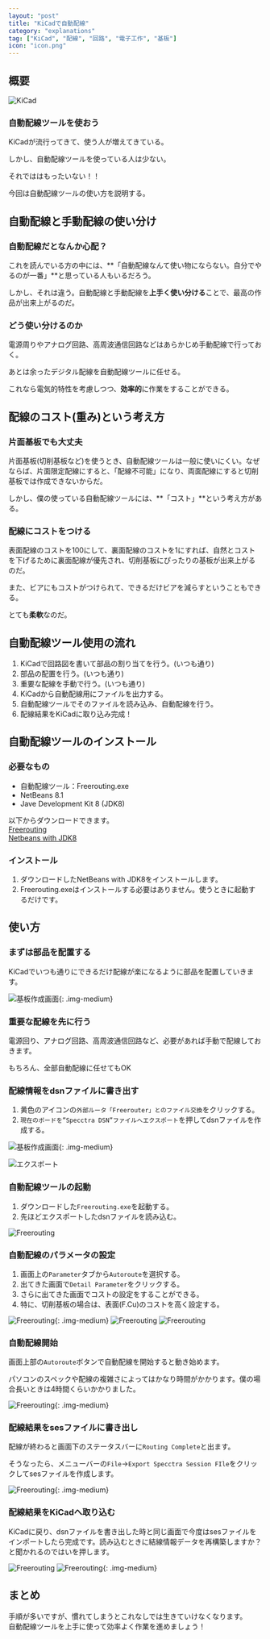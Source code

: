 ```yaml
---
layout: "post"
title: "KiCadで自動配線"
category: "explanations"
tag: ["KiCad", "配線", "回路", "電子工作", "基板"]
icon: "icon.png"
---
```


## 概要

![KiCad](kicad.jpg)

### 自動配線ツールを使おう

KiCadが流行ってきて、使う人が増えてきている。

しかし、自動配線ツールを使っている人は少ない。

それでははもったいない！！

今回は自動配線ツールの使い方を説明する。

## 自動配線と手動配線の使い分け

### 自動配線だとなんか心配？

これを読んでいる方の中には、**「自動配線なんて使い物にならない。自分でやるのが一番」**と思っている人もいるだろう。

しかし、それは違う。自動配線と手動配線を**上手く使い分ける**ことで、最高の作品が出来上がるのだ。

### どう使い分けるのか

電源周りやアナログ回路、高周波通信回路などはあらかじめ手動配線で行っておく。

あとは余ったデジタル配線を自動配線ツールに任せる。

これなら電気的特性を考慮しつつ、**効率的**に作業をすることができる。

## 配線のコスト(重み)という考え方

### 片面基板でも大丈夫

片面基板(切削基板など)を使うとき、自動配線ツールは一般に使いにくい。なぜならば、片面限定配線にすると、「配線不可能」になり、両面配線にすると切削基板では作成できないからだ。

しかし、僕の使っている自動配線ツールには、**「コスト」**という考え方がある。

### 配線にコストをつける

表面配線のコストを100にして、裏面配線のコストを1にすれば、自然とコストを下げるために裏面配線が優先され、切削基板にぴったりの基板が出来上がるのだ。

また、ビアにもコストがつけられて、できるだけビアを減らすということもできる。

とても**柔軟**なのだ。

## 自動配線ツール使用の流れ

  1. KiCadで回路図を書いて部品の割り当てを行う。(いつも通り)
  1. 部品の配置を行う。(いつも通り)
  1. 重要な配線を手動で行う。(いつも通り)
  1. KiCadから自動配線用にファイルを出力する。
  1. 自動配線ツールでそのファイルを読み込み、自動配線を行う。
  1. 配線結果をKiCadに取り込み完成！

## 自動配線ツールのインストール

### 必要なもの

  * 自動配線ツール：Freerouting.exe
  * NetBeans 8.1
  * Jave Development Kit 8 (JDK8)

以下からダウンロードできます。  
[Freerouting](https://github.com/freerouting/freerouting/raw/master/binaries/FreeRouting.exe)  
[Netbeans with JDK8](http://www.oracle.com/technetwork/java/javase/downloads/index.html)  

### インストール

  1. ダウンロードしたNetBeans with JDK8をインストールします。
  1. Freerouting.exeはインストールする必要はありません。使うときに起動するだけです。

## 使い方

### まずは部品を配置する

KiCadでいつも通りにできるだけ配線が楽になるように部品を配置していきます。

![基板作成画面](parts.png){: .img-medium}

### 重要な配線を先に行う

電源回り、アナログ回路、高周波通信回路など、必要があれば手動で配線しておきます。

もちろん、全部自動配線に任せてもOK

### 配線情報をdsnファイルに書き出す

  1. 黄色のアイコンの`外部ルータ「Freerouter」とのファイル交換`をクリックする。
  1. `現在のボードを”Specctra DSN”ファイルへエクスポート`を押してdsnファイルを作成する。

![基板作成画面](pcb.png){: .img-medium}

![エクスポート](exp.png)

### 自動配線ツールの起動

  1. ダウンロードした`Freerouting.exe`を起動する。
  1. 先ほどエクスポートしたdsnファイルを読み込む。

![Freerouting](freerouting.png)

### 自動配線のパラメータの設定

  1. 画面上の`Parameter`タブから`Autoroute`を選択する。
  1. 出てきた画面で`Detail Parameter`をクリックする。
  1. さらに出てきた画面でコストの設定をすることができる。
  1. 特に、切削基板の場合は、表面(F.Cu)のコストを高く設定する。

![Freerouting](menu.png){: .img-medium}
![Freerouting](layer.png)
![Freerouting](param.png)

### 自動配線開始

画面上部の`Autoroute`ボタンで自動配線を開始すると動き始めます。

パソコンのスペックや配線の複雑さによってはかなり時間がかかります。僕の場合長いときは4時間くらいかかりました。

![Freerouting](board.png){: .img-medium}

### 配線結果をsesファイルに書き出し

配線が終わると画面下のステータスバーに`Routing Complete`と出ます。

そうなったら、メニューバーの`File`→`Export Specctra Session FIle`をクリックしてsesファイルを作成します。

![Freerouting](save.png){: .img-medium}

### 配線結果をKiCadへ取り込む

KiCadに戻り、dsnファイルを書き出した時と同じ画面で今度はsesファイルをインポートしたら完成です。読み込むときに結線情報データを再構築しますか？と聞かれるのではいを押します。

![Freerouting](import.png)
![Freerouting](complete.png){: .img-medium}

## まとめ

手順が多いですが、慣れてしまうとこれなしでは生きていけなくなります。  
自動配線ツールを上手に使って効率よく作業を進めましょう！

